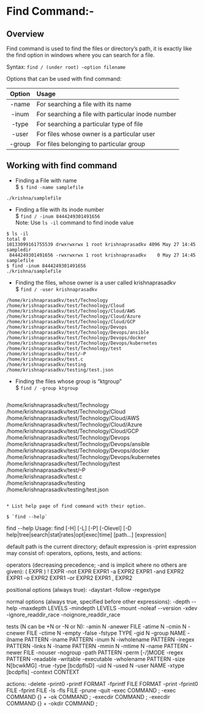 # Find Command:-

## Overview

Find command is used to find the files or directory’s path, it is exactly like the find option in windows where you can search for a file. 
 
Syntax: `find / (under root) –option filename `
 
Options that can be used with find command: 
 
 | Option | Usage|
 | :---:| :--|
 | -name | For searching a file with its name |
 | -inum | For searching a file with particular inode number |
 | -type | For searching a particular type of file |
 | -user | For files whose owner is a particular user |
 | -group| For files belonging to particular group |
 
## Working with find command

* Finding a File with name   
$ `$ find -name samplefile`

```
./krishna/samplefile
``` 

* Finding a file with its inode number     
$ `find / -inum 8444249301491656`   
Note: Use `ls -il` command to find inode value   
```
$ ls -il
total 0
10133099161755539 drwxrwxrwx 1 root krishnaprasadkv 4096 May 27 14:45 sampledir
 8444249301491656 -rwxrwxrwx 1 root krishnaprasadkv    0 May 27 14:45 samplefile
$ find -inum 8444249301491656
./krishna/samplefile
```
* Finding the files, whose owner is a user called krishnaprasadkv   
$ `find / -user krishnaprasadkv`   
```
/home/krishnaprasadkv/test/Technology  
/home/krishnaprasadkv/test/Technology/Cloud  
/home/krishnaprasadkv/test/Technology/Cloud/AWS  
/home/krishnaprasadkv/test/Technology/Cloud/Azure  
/home/krishnaprasadkv/test/Technology/Cloud/GCP  
/home/krishnaprasadkv/test/Technology/Devops  
/home/krishnaprasadkv/test/Technology/Devops/ansible  
/home/krishnaprasadkv/test/Technology/Devops/docker  
/home/krishnaprasadkv/test/Technology/Devops/kubernetes  
/home/krishnaprasadkv/test/Technology/test  
/home/krishnaprasadkv/test/–P  
/home/krishnaprasadkv/test.c  
/home/krishnaprasadkv/testing  
/home/krishnaprasadkv/testing/test.json  
```  
* Finding the files whose group is “ktgroup”   
$ `find / -group ktgroup`   
  ```
/home/krishnaprasadkv/test/Technology  
/home/krishnaprasadkv/test/Technology/Cloud  
/home/krishnaprasadkv/test/Technology/Cloud/AWS  
/home/krishnaprasadkv/test/Technology/Cloud/Azure  
/home/krishnaprasadkv/test/Technology/Cloud/GCP  
/home/krishnaprasadkv/test/Technology/Devops  
/home/krishnaprasadkv/test/Technology/Devops/ansible  
/home/krishnaprasadkv/test/Technology/Devops/docker  
/home/krishnaprasadkv/test/Technology/Devops/kubernetes  
/home/krishnaprasadkv/test/Technology/test  
/home/krishnaprasadkv/test/–P  
/home/krishnaprasadkv/test.c  
/home/krishnaprasadkv/testing  
/home/krishnaprasadkv/testing/test.json  
 ```

* List help page of find command with their option.   

$ `find --help`
```
find --help
Usage: find [-H] [-L] [-P] [-Olevel] [-D help|tree|search|stat|rates|opt|exec|time] [path...] [expression]

default path is the current directory; default expression is -print
expression may consist of: operators, options, tests, and actions:

operators (decreasing precedence; -and is implicit where no others are given):
      ( EXPR )   ! EXPR   -not EXPR   EXPR1 -a EXPR2   EXPR1 -and EXPR2
      EXPR1 -o EXPR2   EXPR1 -or EXPR2   EXPR1 , EXPR2

positional options (always true): -daystart -follow -regextype

normal options (always true, specified before other expressions):
      -depth --help -maxdepth LEVELS -mindepth LEVELS -mount -noleaf
      --version -xdev -ignore_readdir_race -noignore_readdir_race

tests (N can be +N or -N or N): -amin N -anewer FILE -atime N -cmin N
      -cnewer FILE -ctime N -empty -false -fstype TYPE -gid N -group NAME
      -ilname PATTERN -iname PATTERN -inum N -iwholename PATTERN -iregex PATTERN
      -links N -lname PATTERN -mmin N -mtime N -name PATTERN -newer FILE
      -nouser -nogroup -path PATTERN -perm [-/]MODE -regex PATTERN
      -readable -writable -executable
      -wholename PATTERN -size N[bcwkMG] -true -type [bcdpflsD] -uid N
      -used N -user NAME -xtype [bcdpfls]
      -context CONTEXT


actions: -delete -print0 -printf FORMAT -fprintf FILE FORMAT -print
      -fprint0 FILE -fprint FILE -ls -fls FILE -prune -quit
      -exec COMMAND ; -exec COMMAND {} + -ok COMMAND ;
      -execdir COMMAND ; -execdir COMMAND {} + -okdir COMMAND ;
```

